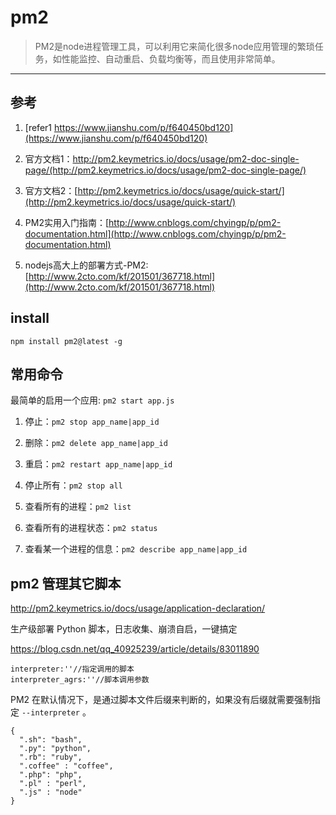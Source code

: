 # pm2
>PM2是node进程管理工具，可以利用它来简化很多node应用管理的繁琐任务，如性能监控、自动重启、负载均衡等，而且使用非常简单。

---
## 参考
1. [refer1 https://www.jianshu.com/p/f640450bd120](https://www.jianshu.com/p/f640450bd120)
2. 官方文档1：http://pm2.keymetrics.io/docs/usage/pm2-doc-single-page/(http://pm2.keymetrics.io/docs/usage/pm2-doc-single-page/)

3. 官方文档2：[http://pm2.keymetrics.io/docs/usage/quick-start/](http://pm2.keymetrics.io/docs/usage/quick-start/)

4. PM2实用入门指南：[http://www.cnblogs.com/chyingp/p/pm2-documentation.html](http://www.cnblogs.com/chyingp/p/pm2-documentation.html)

5. nodejs高大上的部署方式-PM2: [http://www.2cto.com/kf/201501/367718.html](http://www.2cto.com/kf/201501/367718.html)


## install
`npm install pm2@latest -g`

## 常用命令
最简单的启用一个应用:  `pm2 start app.js`

1. 停止：`pm2 stop app_name|app_id`

2. 删除：`pm2 delete app_name|app_id`

3. 重启：`pm2 restart app_name|app_id`

4. 停止所有：`pm2 stop all`

5. 查看所有的进程：`pm2 list`

6. 查看所有的进程状态：`pm2 status`

7. 查看某一个进程的信息：`pm2 describe app_name|app_id`

## pm2 管理其它脚本
http://pm2.keymetrics.io/docs/usage/application-declaration/

生产级部署 Python 脚本，日志收集、崩溃自启，一键搞定

https://blog.csdn.net/qq_40925239/article/details/83011890

```
interpreter:''//指定调用的脚本
interpreter_agrs:''//脚本调用参数

```
PM2 在默认情况下，是通过脚本文件后缀来判断的，如果没有后缀就需要强制指定 `--interpreter` 。
```
{
  ".sh": "bash",
  ".py": "python",
  ".rb": "ruby",
  ".coffee" : "coffee",
  ".php": "php",
  ".pl" : "perl",
  ".js" : "node"
}
```